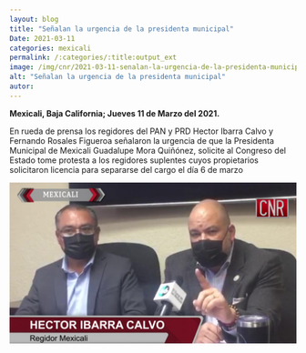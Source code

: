 ```yaml
---
layout: blog
title: "Señalan la urgencia de la presidenta municipal"
Date: 2021-03-11
categories: mexicali
permalink: /:categories/:title:output_ext
image: /img/cnr/2021-03-11-senalan-la-urgencia-de-la-presidenta-municipal.jpg
alt: "Señalan la urgencia de la presidenta municipal"
autor:
---
```


**Mexicali, Baja California; Jueves 11 de Marzo del 2021.** 

En rueda de prensa los regidores del PAN y PRD Hector Ibarra Calvo y Fernando Rosales Figueroa señalaron la urgencia de que la Presidenta Municipal de Mexicali Guadalupe Mora Quiñónez, solicite al Congreso del Estado tome protesta a los regidores suplentes cuyos propietarios solicitaron licencia para separarse del cargo el día 6 de marzo

<div id="carouselExampleSlidesOnly" class="carousel slide" data-ride="carousel">
  <div class="carousel-inner">
    <div class="carousel-item active">
       <img class="d-block w-100" src="/img/cnr/2021-03-11-senalan-la-urgencia-de-la-presidenta-municipal.jpg" loading="lazy"  alt="Señalan la urgencia de la presidenta municipal">
    </div>
  </div>
</div>
